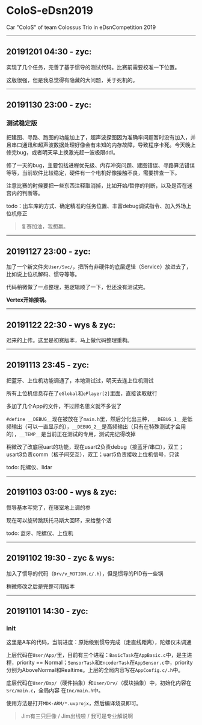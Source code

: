 # ColoS-eDsn2019

Car "ColoS" of team Colossus Trio in eDsnCompetition 2019

---

## 20191201 04:30 - zyc:

实现了几个任务，完善了基于惯导的测试代码。比赛前需要校准一下位置。

这版很强，但是我总觉得有隐藏的大问题，关于死机的。

---

## 20191130 23:00 - zyc:

### 测试稳定版

把建图、寻路、跑图的功能加上了，超声波探图因为准确率问题暂时没有加入，并且串口通讯和超声波数据处理好像会有未知的内存故障，导致程序卡死。今天晚上修完bug，或者明天早上换激光赶一波极限ddl。

修了一天的bug，主要包括进程优先级、内存冲突问题、建图错误、寻路算法错误等等，当前软件比较稳定，硬件有一个电机好像接触不良，需要排查一下。

注意比赛的时候要把一些东西注释取消掉，比如开始/暂停的判断，以及是否在迷宫内的判断等。

todo：出车库的方式、确定精准的任务位置、丰富debug调试指令、加入外场上位机修正

> 复赛加油，我想赢。

---

## 20191127 23:00 - zyc:

加了一个新文件夹`User/Svc/`，把所有非硬件的底层逻辑（Service）放进去了，比如说上位机解码、惯导等等。

代码稍微做了一点整理，把逻辑顺了一下，但还没有测试完。

**Vertex开始接锅。**

---

## 20191122 22:30 - wys & zyc:

迟来的上传。这里是初赛版本，马上做代码整理重构。

---

## 20191113 23:45 - zyc:

把蓝牙、上位机功能调通了，本地测试过，明天去连上位机测试

所有上位机信息存在了`eGlobal`和`ePlayer[2]`里面，直接读取就行

多加了几个App的文件，不过顾名思义就不多说了

`#define __DEBUG__`现在被放在了`main.h`里，然后分化出三种，`__DEBUG_1__`是低频输出（可以一直显示的），`__DEBUG_2__`是高频输出（只有在特殊测试才会用的），`__TEMP__`是当前正在测试的专用，测试完记得改掉

稍微改了改底层uart的功能，现在usart2负责debug（接蓝牙/串口），双工；usart3负责comm（板子间交互），双工；uart5负责接收上位机信号，只读

todo: 陀螺仪、lidar

---

## 20191103 03:00 - wys & zyc:

惯导基本写完了，在寝室地上调的参

现在可以旋转跳跃托马斯大回环，来给整个活

todo: 蓝牙、陀螺仪、上位机

---

## 20191102 19:30 - zyc & wys:

加入了惯导的代码（`Drv/v_MOTION.c/.h`），但是惯导的PID有一些锅

稍微修改之后是完整可用版本

---

## 20191101 14:30 - zyc:

### init

这里是A车的代码，当前进度：原始级别惯导完成（走直线距离），陀螺仪未调通

上层代码在`User/App/`里，目前有三个进程：`BasicTask`在`AppBasic.c`中，是主进程，priority == Normal；`SensorTask`和`EncoderTask`在`AppSensor.c`中，priority分别为AboveNormal和Realtime。上层的全局内容写在`AppConfig.c/.h`中。

底层代码在`User/Bsp/`（硬件抽象）和`User/Drv/`（模块抽象）中，初始化内容在`Src/main.c`，全局内容  在`Inc/main.h`中。

使用方法是打开`MDK-ARM/*.uvprojx`，然后编译烧录即可。

> Jim有三只巨像 / Jim出线啦 / 我可是专业解说啊

